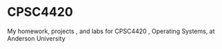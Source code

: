 # CPSC4420
My homework, projects , and labs for CPSC4420 , Operating Systems, at Anderson University
